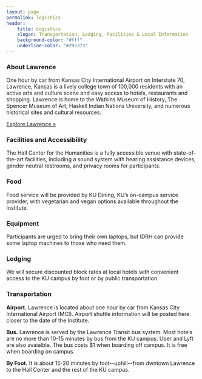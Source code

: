 ```yaml
---
layout: page
permalink: logistics
header: 
    title: Logistics
    slogan: Transportation, Lodging, Facilities & Local Information
    background-color: "#fff"
    underline-color: "#297373"
---
```


### About Lawrence
One hour by car from Kansas City International Airport on Interstate 70, Lawrence, Kansas is a lively college town of 100,000 residents with an active arts and culture scene and easy access to hotels, restaurants and shopping. Lawrence is home to the Watkins Museum of History, The Spencer Museum of Art, Haskell Indian Nations University, and numerous historical sites and cultural resources.

[Explore Lawrence »](https://www.explorelawrence.com/)

### Facilities and Accessibility
The Hall Center for the Humanities is a fully accessible venue with state-of-the-art facilities, including a sound system with hearing assistance devices, gender neutral restrooms, and privacy rooms for participants.

### Food
Food service will be provided by KU Dining, KU’s on-campus service provider, with vegetarian and vegan options available throughout the Institute. 

### Equipment
Participants are urged to bring their own laptops, but IDRH can provide some laptop machines to those who need them. 

### Lodging
We will secure discounted block rates at local hotels with convenient access to the KU campus by foot or by public transportation. 

### Transportation

**Airport.**
Lawrence is located about one hour by car from Kansas City International Airport (MCI). Airport shuttle information will be posted here closer to the date of the Institute.

**Bus.**
Lawrence is served by the Lawrence Transit bus system. Most hotels are no more than 10-15 minutes by bus from the KU campus. Uber and Lyft are also avaialble. The bus costs $1 when boarding off campus. It is free when boarding on campus.

**By Foot.**
It is about 15-20 minutes by foot--uphill--from dwntown Lawrence to the Hall Center and the rest of the KU campus.

